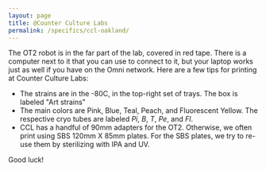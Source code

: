 ```yaml
---
layout: page
title: @Counter Culture Labs
permalink: /specifics/ccl-oakland/
---
```


The OT2 robot is in the far part of the lab, covered in red tape. There is a computer next to it that you can use to connect to it, but your laptop works just as well if you have on the Omni network. Here are a few tips for printing at Counter Culture Labs:

- The strains are in the -80C, in the top-right set of trays. The box is labeled "Art strains"
- The main colors are Pink, Blue, Teal, Peach, and Fluorescent Yellow. The respective cryo tubes are labeled _Pi_, _B_, _T_, _Pe_, and _Fl_.
- CCL has a handful of 90mm adapters for the OT2. Otherwise, we often print using SBS 120mm X 85mm plates. For the SBS plates, we try to re-use them by sterilizing with IPA and UV.

Good luck!